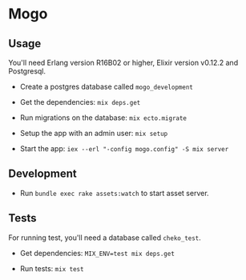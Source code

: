 # Mogo


## Usage

You'll need Erlang version R16B02 or higher, Elixir version v0.12.2 and Postgresql.

* Create a postgres database called `mogo_development`

* Get the dependencies: `mix deps.get`

* Run migrations on the database: `mix ecto.migrate`

* Setup the app with an admin user: `mix setup`

* Start the app: `iex --erl "-config mogo.config" -S mix server`


## Development

* Run `bundle exec rake assets:watch` to start asset server.


## Tests

For running test, you'll need a database called `cheko_test`.

* Get dependencies: `MIX_ENV=test mix deps.get`

* Run tests: `mix test`
